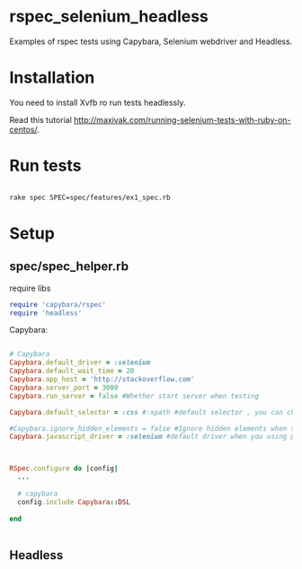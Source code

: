 rspec_selenium_headless
=======================

Examples of rspec tests using Capybara, Selenium webdriver and Headless.



# Installation

You need to install Xvfb ro run tests headlessly.

Read this tutorial http://maxivak.com/running-selenium-tests-with-ruby-on-centos/.


# Run tests

```bash

rake spec SPEC=spec/features/ex1_spec.rb

```



# Setup 

## spec/spec_helper.rb


require libs

```ruby
require 'capybara/rspec' 
require 'headless'

```


Capybara:
```ruby

# Capybara
Capybara.default_driver = :selenium
Capybara.default_wait_time = 20
Capybara.app_host = 'http://stackoverflow.com'
Capybara.server_port = 3000
Capybara.run_server = false #Whether start server when testing

Capybara.default_selector = :css #:xpath #default selector , you can change to :css

#Capybara.ignore_hidden_elements = false #Ignore hidden elements when testing, make helpful when you hide or show elements using javascript
Capybara.javascript_driver = :selenium #default driver when you using @javascript tag



RSpec.configure do |config|
  ...
  
  # capybara
  config.include Capybara::DSL
  
end
  
```


## Headless
